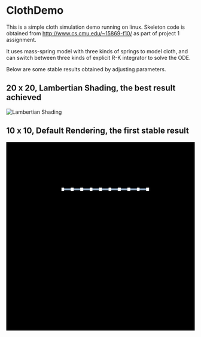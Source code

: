 # ClothDemo

This is a simple cloth simulation demo running on linux. Skeleton code is obtained from http://www.cs.cmu.edu/~15869-f10/ as part of project 1 assignment.

It uses mass-spring model with three kinds of springs to model cloth, and can switch between three kinds of explicit R-K integrator to solve the ODE.

Below are some stable results obtained by adjusting parameters.

## 20 x 20, Lambertian Shading, the best result achieved
![](http://imglf2.nosdn.127.net/img/L3pWV1luYk9ob2NoYXVlaXdHekU5WVJnd1g5VnJGQktrYzhlbWhBVzRZaUc0cHViSTNqTGt3PT0.gif "Lambertian Shading")

## 10 x 10, Default Rendering, the first stable result
![](./animation.gif "Mass-Spring View")
